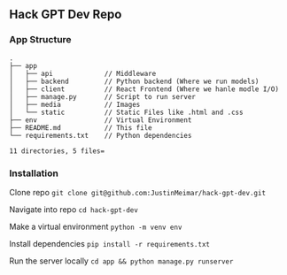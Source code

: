## Hack GPT Dev Repo

### App Structure
```
.
├── app
│   ├── api             // Middleware
│   ├── backend         // Python backend (Where we run models) 
│   ├── client          // React Frontend (Where we hanle modle I/O)
│   ├── manage.py       // Script to run server
│   ├── media           // Images 
│   └── static          // Static Files like .html and .css
├── env                 // Virtual Environment
├── README.md           // This file
└── requirements.txt    // Python dependencies

11 directories, 5 files=
```
### Installation

Clone repo
`git clone git@github.com:JustinMeimar/hack-gpt-dev.git`

Navigate into repo
`cd hack-gpt-dev`

Make a virtual environment
`python -m venv env` 

Install dependencies
`pip install -r requirements.txt`

Run the server locally
`cd app && python manage.py runserver`